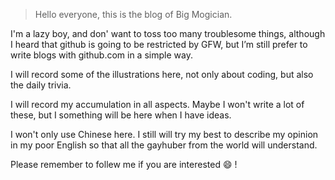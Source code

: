 >Hello everyone, this is the blog of Big Mogician.

I'm a lazy boy, and don' want to toss too many troublesome things, although I heard that github is going to be restricted by GFW, 
but I’m still prefer to write blogs with github.com in a simple way.

I will record some of the illustrations here, not only about coding, but also the daily trivia.

I will record my accumulation in all aspects. Maybe I won't write a lot of these, but I something will be here when I have ideas.

I won't only use Chinese here.
I still will try my best to describe my opinion in my poor English so that all the gayhuber from the world will understand.

Please remember to follew me if you are interested 😄 !

